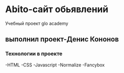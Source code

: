 # Abito-сайт обьявлений
Учебный проект glo academy

## выполнил проект-Денис Кононов

### Технологии в проекте
-HTML
-CSS
-Javascript
-Normalize
-Fancybox

